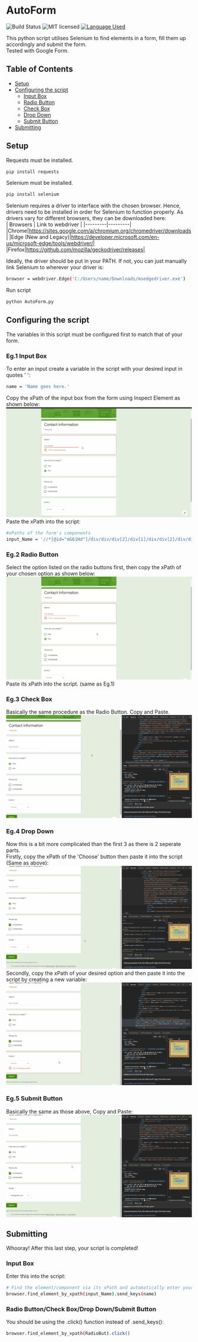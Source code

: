 # AutoForm
![Build Status](https://travis-ci.org/gabfl/vault.svg?branch=master)
![MIT licensed](https://img.shields.io/badge/license-MIT-green.svg)
[![Language Used](https://img.shields.io/badge/Language-Python-blue)](https://www.python.org/)

This python script utilises Selenium to find elements in a form, fill them up accordingly and submit the form.<br/>
Tested with Google Form.

## Table of Contents
* [Setup](#setup)
* [Configuring the script](#configuring-the-script)
  - [Input Box](#eg1-input-box)
  - [Radio Button](#eg2-radio-button)
  - [Check Box](#eg3-check-box)
  - [Drop Down](#eg4-drop-down)
  - [Submit Button](#eg5-submit-button)
* [Submitting](#Submitting)

## Setup
Requests must be installed.
```bash
pip install requests
```

Selenium must be installed.
```bash
pip install selenium
```
Selenium requires a driver to interface with the chosen browser. Hence, drivers need to be installed in order for Selenium to function properly. As drivers vary for different browsers, they can be downloaded here: <br/>
| Browsers | Link to webdriver |
|---------|---------|
|Chrome|https://sites.google.com/a/chromium.org/chromedriver/downloads|
|Edge (New and Legacy)|https://developer.microsoft.com/en-us/microsoft-edge/tools/webdriver/|
|Firefox|https://github.com/mozilla/geckodriver/releases|

Ideally, the driver should be put in your PATH. If not, you can just manually link Selenium to wherever your driver is:
```bash
browser = webdriver.Edge('C:/Users/name/Downloads/msedgedriver.exe')
```
Run script
```bash
python AutoForm.py
```



## Configuring the script
The variables in this script must be configured first to match that of your form.

### Eg.1 Input Box
To enter an input create a variable in the script with your desired input in quotes ' ':
```bash
name = 'Name goes here.'
```
Copy the xPath of the input box from the form using Inspect Element as shown below:
![](assets/InputComponent.gif)
Paste the xPath into the script:
```bash
#xPaths of the form's components
input_Name = '//*[@id="mG61Hd"]/div/div/div[2]/div[1]/div/div[2]/div/div[1]/div/div[1]/input'
```

### Eg.2 Radio Button
Select the option listed on the radio buttons first, then copy the xPath of your chosen option as shown below:
![](assets/RadioButComponent.gif)
Paste its xPath into the script. (same as Eg.1)

### Eg.3 Check Box
Basically the same procedure as the Radio Button. Copy and Paste.
![](assets/CheckBoxComponent.gif)

### Eg.4 Drop Down 
Now this is a bit more complicated than the first 3 as there is 2 seperate parts.<br/>
Firstly, copy the xPath of the 'Choose' button then paste it into the script (Same as above):
![](assets/DropDownComponent1.gif)
Secondly, copy the xPath of your desired option and then paste it into the script by creating a new variable:
![](assets/DropDownComponent2.gif)

### Eg.5 Submit Button
Basically the same as those above, Copy and Paste:
![](assets/SubmitBut.gif)

## Submitting
Whooray! After this last step, your script is completed!

### Input Box
Enter this into the script:
```bash
# Find the element/component via its xPath and automatically enter your input
browser.find_element_by_xpath(input_Name).send_keys(name)
```
### Radio Button/Check Box/Drop Down/Submit Button
You should be using the .click() function instead of .send_keys():
```bash
browser.find_element_by_xpath(RadioBut).click()
```

